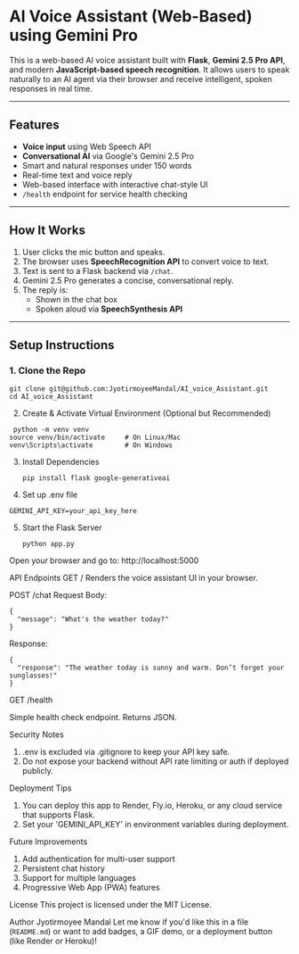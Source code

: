 # AI Voice Assistant (Web-Based) using Gemini Pro

This is a web-based AI voice assistant built with **Flask**, **Gemini 2.5 Pro API**, and modern **JavaScript-based speech recognition**. It allows users to speak naturally to an AI agent via their browser and receive intelligent, spoken responses in real time.

---

## Features

- **Voice input** using Web Speech API
- **Conversational AI** via Google's Gemini 2.5 Pro
- Smart and natural responses under 150 words
- Real-time text and voice reply
- Web-based interface with interactive chat-style UI
- `/health` endpoint for service health checking

---

## How It Works

1. User clicks the mic button and speaks.
2. The browser uses **SpeechRecognition API** to convert voice to text.
3. Text is sent to a Flask backend via `/chat`.
4. Gemini 2.5 Pro generates a concise, conversational reply.
5. The reply is:
   - Shown in the chat box
   - Spoken aloud via **SpeechSynthesis API**

---

## Setup Instructions

### 1. Clone the Repo

```
git clone git@github.com:JyotirmoyeeMandal/AI_voice_Assistant.git
cd AI_voice_Assistant
```
2. Create & Activate Virtual Environment (Optional but Recommended)
  ```
   python -m venv venv
source venv/bin/activate     # On Linux/Mac
venv\Scripts\activate        # On Windows
```
3. Install Dependencies
   ```
   pip install flask google-generativeai

4. Set up .env file 
```
GEMINI_API_KEY=your_api_key_here
```
5. Start the Flask Server
   ```
   python app.py

Open your browser and go to: http://localhost:5000

API Endpoints
GET /
Renders the voice assistant UI in your browser.

POST /chat
Request Body:
```
{
  "message": "What's the weather today?"
}
```
Response:
```
{
  "response": "The weather today is sunny and warm. Don’t forget your sunglasses!"
}
```
GET /health

Simple health check endpoint. Returns JSON.

Security Notes
1. .env is excluded via .gitignore to keep your API key safe.
2. Do not expose your backend without API rate limiting or auth if deployed publicly.

Deployment Tips
1. You can deploy this app to Render, Fly.io, Heroku, or any cloud service that supports Flask.
2. Set your 'GEMINI_API_KEY' in environment variables during deployment.

Future Improvements
1. Add authentication for multi-user support
2. Persistent chat history
3. Support for multiple languages
4. Progressive Web App (PWA) features

License
This project is licensed under the MIT License.

Author
Jyotirmoyee Mandal
Let me know if you'd like this in a file (`README.md`) or want to add badges, a GIF demo, or a deployment button (like Render or Heroku)!
